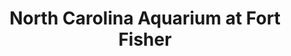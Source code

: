 ---
layout: repo
title: "North Carolina Aquarium at Fort Fisher"
id: 5037
permalink: repos/5037/
---